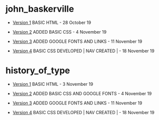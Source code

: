 # john_baskerville
- [Version 1](https://gemma-ferguson.github.io/john_baskerville/baskerville.html) BASIC HTML - 28 October 19

- [Version 2](https://gemma-ferguson.github.io/john_baskerville/baskerville_2.html) ADDED BASIC CSS - 4 November 19

- [Version 3](https://gemma-ferguson.github.io/john_baskerville/baskerville_3.html) ADDED GOOGLE FONTS AND LINKS - 11 November 19

- [Version 4](https://gemma-ferguson.github.io/john_baskerville/baskerville.html) BASIC CSS DEVELOPED | NAV CREATED | - 18 November 19

# history_of_type

- [Version 1](https://gemma-ferguson.github.io/john_baskerville/history.html) BASIC HTML - 3 November 19

- [Version 2](https://gemma-ferguson.github.io/john_baskerville/history_2.html) ADDED BASIC CSS AND GOOGLE FONTS - 4 November 19

- [Version 3](https://gemma-ferguson.github.io/john_baskerville/history_3.html) ADDED GOOGLE FONTS AND LINKS - 11 November 19

- [Version 4](https://gemma-ferguson.github.io/john_baskerville/history_4.html) BASIC CSS DEVELOPED | NAV CREATED | - 18 November 19